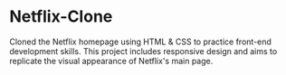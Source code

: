 # Netflix-Clone
Cloned the Netflix homepage using HTML &amp; CSS to practice front-end development skills. This project includes responsive design and aims to replicate the visual appearance of Netflix's main page.
